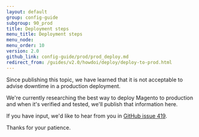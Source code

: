 ```yaml
---
layout: default
group: config-guide
subgroup: 90_prod
title: Deployment steps
menu_title: Deployment steps
menu_node: 
menu_order: 10
version: 2.0
github_link: config-guide/prod/prod_deploy.md
redirect_from: /guides/v2.0/howdoi/deploy/deploy-to-prod.html
---
```


Since publishing this topic, we have learned that it is not acceptable to advise downtime in a production deployment.

We're currently researching the best way to deploy Magento to production and when it's verified and tested, we'll publish that information here.

If you have input, we'd like to hear from you in [GitHub issue 419](https://github.com/magento/devdocs/issues/419).

Thanks for your patience.